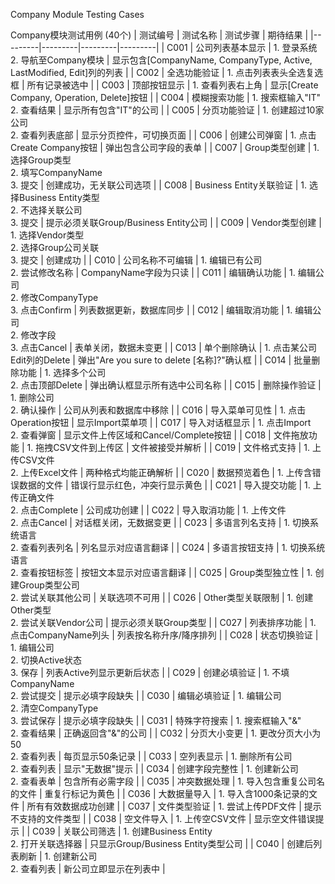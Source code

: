 Company Module Testing Cases

Company模块测试用例 (40个)
| 测试编号 | 测试名称 | 测试步骤 | 期待结果 |
|---------|---------|---------|---------|
| C001 | 公司列表基本显示 | 1. 登录系统<br>2. 导航至Company模块 | 显示包含[CompanyName, CompanyType, Active, LastModified, Edit]列的列表 |
| C002 | 全选功能验证 | 1. 点击列表表头全选复选框 | 所有记录被选中 |
| C003 | 顶部按钮显示 | 1. 查看列表右上角 | 显示[Create Company, Operation, Delete]按钮 |
| C004 | 模糊搜索功能 | 1. 搜索框输入"IT"<br>2. 查看结果 | 显示所有包含"IT"的公司 |
| C005 | 分页功能验证 | 1. 创建超过10家公司<br>2. 查看列表底部 | 显示分页控件，可切换页面 |
| C006 | 创建公司弹窗 | 1. 点击Create Company按钮 | 弹出包含公司字段的表单 |
| C007 | Group类型创建 | 1. 选择Group类型<br>2. 填写CompanyName<br>3. 提交 | 创建成功，无关联公司选项 |
| C008 | Business Entity关联验证 | 1. 选择Business Entity类型<br>2. 不选择关联公司<br>3. 提交 | 提示必须关联Group/Business Entity公司 |
| C009 | Vendor类型创建 | 1. 选择Vendor类型<br>2. 选择Group公司关联<br>3. 提交 | 创建成功 |
| C010 | 公司名称不可编辑 | 1. 编辑已有公司<br>2. 尝试修改名称 | CompanyName字段为只读 |
| C011 | 编辑确认功能 | 1. 编辑公司<br>2. 修改CompanyType<br>3. 点击Confirm | 列表数据更新，数据库同步 |
| C012 | 编辑取消功能 | 1. 编辑公司<br>2. 修改字段<br>3. 点击Cancel | 表单关闭，数据未变更 |
| C013 | 单个删除确认 | 1. 点击某公司Edit列的Delete | 弹出"Are you sure to delete [名称]?"确认框 |
| C014 | 批量删除功能 | 1. 选择多个公司<br>2. 点击顶部Delete | 弹出确认框显示所有选中公司名称 |
| C015 | 删除操作验证 | 1. 删除公司<br>2. 确认操作 | 公司从列表和数据库中移除 |
| C016 | 导入菜单可见性 | 1. 点击Operation按钮 | 显示Import菜单项 |
| C017 | 导入对话框显示 | 1. 点击Import<br>2. 查看弹窗 | 显示文件上传区域和Cancel/Complete按钮 |
| C018 | 文件拖放功能 | 1. 拖拽CSV文件到上传区 | 文件被接受并解析 |
| C019 | 文件格式支持 | 1. 上传CSV文件<br>2. 上传Excel文件 | 两种格式均能正确解析 |
| C020 | 数据预览着色 | 1. 上传含错误数据的文件 | 错误行显示红色，冲突行显示黄色 |
| C021 | 导入提交功能 | 1. 上传正确文件<br>2. 点击Complete | 公司成功创建 |
| C022 | 导入取消功能 | 1. 上传文件<br>2. 点击Cancel | 对话框关闭，无数据变更 |
| C023 | 多语言列名支持 | 1. 切换系统语言<br>2. 查看列表列名 | 列名显示对应语言翻译 |
| C024 | 多语言按钮支持 | 1. 切换系统语言<br>2. 查看按钮标签 | 按钮文本显示对应语言翻译 |
| C025 | Group类型独立性 | 1. 创建Group类型公司<br>2. 尝试关联其他公司 | 关联选项不可用 |
| C026 | Other类型关联限制 | 1. 创建Other类型<br>2. 尝试关联Vendor公司 | 提示必须关联Group类型 |
| C027 | 列表排序功能 | 1. 点击CompanyName列头 | 列表按名称升序/降序排列 |
| C028 | 状态切换验证 | 1. 编辑公司<br>2. 切换Active状态<br>3. 保存 | 列表Active列显示更新后状态 |
| C029 | 创建必填验证 | 1. 不填CompanyName<br>2. 尝试提交 | 提示必填字段缺失 |
| C030 | 编辑必填验证 | 1. 编辑公司<br>2. 清空CompanyType<br>3. 尝试保存 | 提示必填字段缺失 |
| C031 | 特殊字符搜索 | 1. 搜索框输入"&"<br>2. 查看结果 | 正确返回含"&"的公司 |
| C032 | 分页大小变更 | 1. 更改分页大小为50<br>2. 查看列表 | 每页显示50条记录 |
| C033 | 空列表显示 | 1. 删除所有公司<br>2. 查看列表 | 显示"无数据"提示 |
| C034 | 创建字段完整性 | 1. 创建新公司<br>2. 查看表单 | 包含所有必需字段 |
| C035 | 冲突数据处理 | 1. 导入包含重复公司名的文件 | 重复行标记为黄色 |
| C036 | 大数据量导入 | 1. 导入含1000条记录的文件 | 所有有效数据成功创建 |
| C037 | 文件类型验证 | 1. 尝试上传PDF文件 | 提示不支持的文件类型 |
| C038 | 空文件导入 | 1. 上传空CSV文件 | 显示空文件错误提示 |
| C039 | 关联公司筛选 | 1. 创建Business Entity<br>2. 打开关联选择器 | 只显示Group/Business Entity类型公司 |
| C040 | 创建后列表刷新 | 1. 创建新公司<br>2. 查看列表 | 新公司立即显示在列表中 |
